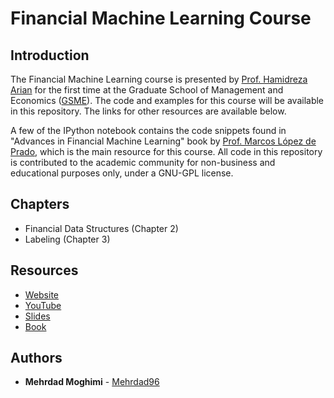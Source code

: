 # Financial Machine Learning Course

## Introduction
The Financial Machine Learning course is presented by [Prof. Hamidreza Arian](https://arian.ai/) 
for the first time at  the Graduate School of Management and Economics ([GSME](http://www.gsme.sharif.edu/)). 
The code and examples for this course will be available in this repository. The links for other resources are 
available below. 

A few of the IPython notebook contains the code snippets found in "Advances in Financial Machine Learning" book by
[Prof. Marcos López de Prado](https://www.quantresearch.org/), which is the main resource for this course. All code in this repository is contributed to the academic 
community for non-business and educational purposes only,  under a GNU-GPL license.

## Chapters

 * Financial Data Structures (Chapter 2)
 * Labeling (Chapter 3)

## Resources
 * [Website](http://risklab.me/)
 * [YouTube](https://www.youtube.com/channel/UCjZiHA5kDeTB9lflOWjj8qg)
 * [Slides](https://www.quantresearch.org/Lectures.htm)
 * [Book](https://www.amazon.com/Advances-Financial-Machine-Learning-Marcos/dp/1119482089)

## Authors

* **Mehrdad Moghimi** - [Mehrdad96](https://github.com/mehrdad96)

